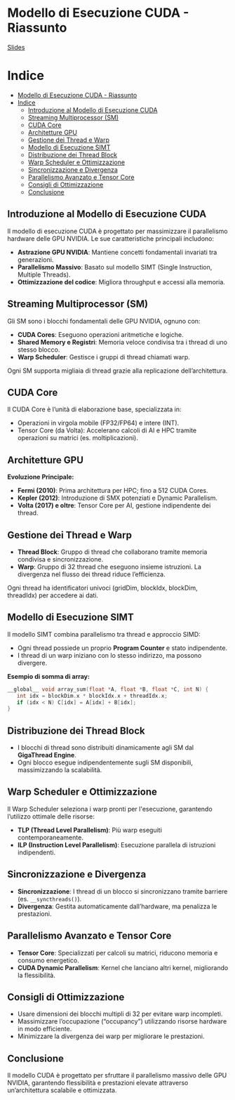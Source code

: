 # Modello di Esecuzione CUDA - Riassunto

[Slides](../Slide/Tosi/Shorts/[ITA]%202.2%20-%20Modello%20di%20Esecuzione%20CUDA%20(Short%20Version).pdf)

# Indice

- [Modello di Esecuzione CUDA - Riassunto](#modello-di-esecuzione-cuda---riassunto)
- [Indice](#indice)
  - [Introduzione al Modello di Esecuzione CUDA](#introduzione-al-modello-di-esecuzione-cuda)
  - [Streaming Multiprocessor (SM)](#streaming-multiprocessor-sm)
  - [CUDA Core](#cuda-core)
  - [Architetture GPU](#architetture-gpu)
  - [Gestione dei Thread e Warp](#gestione-dei-thread-e-warp)
  - [Modello di Esecuzione SIMT](#modello-di-esecuzione-simt)
  - [Distribuzione dei Thread Block](#distribuzione-dei-thread-block)
  - [Warp Scheduler e Ottimizzazione](#warp-scheduler-e-ottimizzazione)
  - [Sincronizzazione e Divergenza](#sincronizzazione-e-divergenza)
  - [Parallelismo Avanzato e Tensor Core](#parallelismo-avanzato-e-tensor-core)
  - [Consigli di Ottimizzazione](#consigli-di-ottimizzazione)
  - [Conclusione](#conclusione)


## Introduzione al Modello di Esecuzione CUDA
Il modello di esecuzione CUDA è progettato per massimizzare il parallelismo hardware delle GPU NVIDIA. Le sue caratteristiche principali includono:
- **Astrazione GPU NVIDIA**: Mantiene concetti fondamentali invariati tra generazioni.
- **Parallelismo Massivo**: Basato sul modello SIMT (Single Instruction, Multiple Threads).
- **Ottimizzazione del codice**: Migliora throughput e accessi alla memoria.

## Streaming Multiprocessor (SM)
Gli SM sono i blocchi fondamentali delle GPU NVIDIA, ognuno con:
- **CUDA Cores**: Eseguono operazioni aritmetiche e logiche.
- **Shared Memory e Registri**: Memoria veloce condivisa tra i thread di uno stesso blocco.
- **Warp Scheduler**: Gestisce i gruppi di thread chiamati warp.

Ogni SM supporta migliaia di thread grazie alla replicazione dell’architettura.

## CUDA Core
Il CUDA Core è l’unità di elaborazione base, specializzata in:
- Operazioni in virgola mobile (FP32/FP64) e intere (INT).
- Tensor Core (da Volta): Accelerano calcoli di AI e HPC tramite operazioni su matrici (es. moltiplicazioni).

## Architetture GPU
**Evoluzione Principale:**
- **Fermi (2010)**: Prima architettura per HPC; fino a 512 CUDA Cores.
- **Kepler (2012)**: Introduzione di SMX potenziati e Dynamic Parallelism.
- **Volta (2017) e oltre**: Tensor Core per AI, gestione indipendente dei thread.

## Gestione dei Thread e Warp
- **Thread Block**: Gruppo di thread che collaborano tramite memoria condivisa e sincronizzazione.
- **Warp**: Gruppo di 32 thread che eseguono insieme istruzioni. La divergenza nel flusso dei thread riduce l’efficienza.

Ogni thread ha identificatori univoci (gridDim, blockIdx, blockDim, threadIdx) per accedere ai dati.

## Modello di Esecuzione SIMT
Il modello SIMT combina parallelismo tra thread e approccio SIMD:
- Ogni thread possiede un proprio **Program Counter** e stato indipendente.
- I thread di un warp iniziano con lo stesso indirizzo, ma possono divergere.

**Esempio di somma di array:**
```c
__global__ void array_sum(float *A, float *B, float *C, int N) {
   int idx = blockDim.x * blockIdx.x + threadIdx.x;
   if (idx < N) C[idx] = A[idx] + B[idx];
}
```

## Distribuzione dei Thread Block
- I blocchi di thread sono distribuiti dinamicamente agli SM dal **GigaThread Engine**.
- Ogni blocco esegue indipendentemente sugli SM disponibili, massimizzando la scalabilità.

## Warp Scheduler e Ottimizzazione
Il Warp Scheduler seleziona i warp pronti per l'esecuzione, garantendo l’utilizzo ottimale delle risorse:
- **TLP (Thread Level Parallelism)**: Più warp eseguiti contemporaneamente.
- **ILP (Instruction Level Parallelism)**: Esecuzione parallela di istruzioni indipendenti.

## Sincronizzazione e Divergenza
- **Sincronizzazione**: I thread di un blocco si sincronizzano tramite barriere (es. `__syncthreads()`).
- **Divergenza**: Gestita automaticamente dall’hardware, ma penalizza le prestazioni.

## Parallelismo Avanzato e Tensor Core
- **Tensor Core**: Specializzati per calcoli su matrici, riducono memoria e consumo energetico.
- **CUDA Dynamic Parallelism**: Kernel che lanciano altri kernel, migliorando la flessibilità.

## Consigli di Ottimizzazione
- Usare dimensioni dei blocchi multipli di 32 per evitare warp incompleti.
- Massimizzare l’occupazione (“occupancy”) utilizzando risorse hardware in modo efficiente.
- Minimizzare la divergenza dei warp per migliorare le prestazioni.

## Conclusione
Il modello CUDA è progettato per sfruttare il parallelismo massivo delle GPU NVIDIA, garantendo flessibilità e prestazioni elevate attraverso un’architettura scalabile e ottimizzata.

